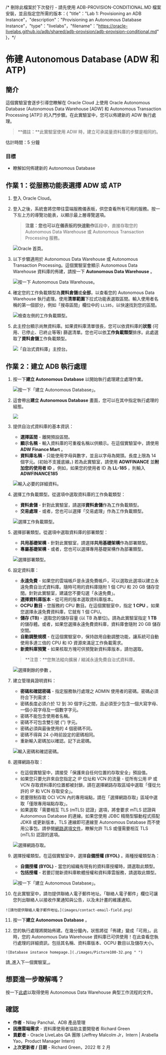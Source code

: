 /\* 刪除此檔案於下次發行 - 請先使用 ADB-PROVISION-CONDITIONAL.MD 檔案安裝，並且指定您所需的版本：{ "title"："Lab 1: Provisioning an ADB Instance"，"description"："Provisioning an Autonomous Database Instance"，"type"："livelabs"，"filename"："https://oracle-livelabs.github.io/adb/shared/adb-provision/adb-provision-conditional.md" }，\*/

# 佈建 Autonomous Database (ADW 和 ATP)

## 簡介

這個實驗室會逐步引導您瞭解在 Oracle Cloud 上使用 Oracle Autonomous Database (Autonomous Data Warehouse \[ADW\] 和 Autonomous Transaction Processing \[ATP\]) 的入門步驟。在此實驗室中，您可以佈建新的 ADW 執行處理。

> **備註：**此實驗室使用 ADW 時，建立可承諾量資料庫的步驟是相同的。

估計時間：5 分鐘

### 目標

*   瞭解如何佈建新的 Autonomous Database

## 作業 1：從服務功能表選擇 ADW 或 ATP

1.  登入 Oracle Cloud。
    
2.  登入之後，系統會將您帶往雲端服務儀表板，供您查看所有可用的服務。按一下左上方的導覽功能表，以顯示最上層導覽選項。
    
    > **注意：**您也可以在儀表板的**快速動作**區段中，直接存取您的 Autonomous Data Warehouse 或 Autonomous Transaction Processing 服務。
    
    ![Oracle 首頁。](./images/Picture100-36.png " ")
    
3.  以下步驟適用於 Autonomous Data Warehouse 或 Autonomous Transaction Processing。這個實驗室會顯示 Autonomous Data Warehouse 資料庫的佈建，請按一下 **Autonomous Data Warehouse** 。
    
    ![按一下 Autonomous Data Warehouse。](https://oracle-livelabs.github.io/common/images/console/database-adw.png " ")
    
4.  確定您的工作負載類型為**資料倉儲**或**全部**，以查看您的 Autonomous Data Warehouse 執行處理。使用**清單範圍**下拉式功能表選取區間。輸入使用者名稱的第一個部分，例如「搜尋區間」欄位中的 `LL185`，以快速找到您的區間。
    
    ![檢查左側的工作負載類型。](images/livelabs-compartment.png " ")
    
5.  此主控台顯示尚無資料庫。如果資料庫清單很長，您可以依資料庫的**狀態** (可用、已停止、已終止等等) 篩選清單。您也可以依**工作負載類型**排序。此處選取了**資料倉儲**工作負載類型。
    
    ![「自治式資料庫」主控台。](./images/Compartment.png " ")
    

## 作業 2：建立 ADB 執行處理

1.  按一下**建立 Autonomous Database** 以開始執行處理建立處理作業。
    
    ![按一下「建立 Autonomous Database」。](./images/Picture100-23.png " ")
    
2.  這會帶出**建立 Autonomous Database** 畫面，您可以在其中指定執行處理的組態。
    
    ![](./images/create-adb-screen-livelabs-default.png " ")
    
3.  提供自治式資料庫的基本資訊：
    
    *   **選擇區間** - 離開預設區間。
    *   **顯示名稱** - 輸入資料庫的可重複名稱以供顯示。在這個實驗室中，請使用 **ADW Finance Mart** 。
    *   **資料庫名稱** - 只能使用字母與數字，並且以字母為開頭。長度上限為 14 個字元。(初始不支援底線。) 若為此實驗室，請使用 **ADWFINANCE** 並**附加您的使用者 ID** 。例如，如果您的使用者 ID 為 **LL-185** ，則輸入 **ADWFINANCE185**
    
    ![輸入必要的詳細資料。](./images/Picture100-26-livelabs.png " ")
    
4.  選擇工作負載類型。從選項中選取資料庫的工作負載類型：
    
    *   **資料倉儲** - 針對此實驗室，請選擇**資料倉儲**作為工作負載類型。
    *   **交易處理** - 或者，您也可以選擇「交易處理」作為工作負載類型。
    
    ![選擇工作負載類型。](./images/Picture100-26b.png " ")
    
5.  選擇部署類型。從選項中選取資料庫的部署類型：
    
    *   **共用基礎架構** - 針對此實驗室，請選擇**共用基礎架構**作為部署類型。
    *   **專屬基礎架構** - 或者，您也可以選擇專用基礎架構作為部署類型。
    
    ![選擇部署類型。](./images/Picture100-26_deployment_type.png " ")
    
6.  設定資料庫：
    
    *   **永遠免費** - 如果您的雲端帳戶是永遠免費帳戶，可以選取此選項以建立永遠免費自治式資料庫。隨時可用的資料庫隨附 1 個 CPU 和 20 GB 儲存空間。針對此實驗室，建議您不要勾選「永遠免費」。
    *   **選擇資料庫版本** - 從可用的版本選取資料庫版本。
    *   **OCPU 數目** - 您服務的 CPU 數目。在這個實驗室中，指定 **1 CPU** 。如果您選擇永遠免費資料庫，它就有 1 個 CPU。
    *   **儲存 (TB)** \- 選取您的儲存容量 (以 TB 為單位)。請為此實驗室指定 **1 TB** 的儲存體。或者，如果您選擇永遠免費資料庫，資料庫會隨附 20 GB 儲存空間。
    *   **自動調整規模** - 在這個實驗室中，保持啟用自動調整功能，讓系統可自動使用多達三倍的 CPU 和 IO 資源來滿足工作負載需求。
    *   **新資料庫預覽** - 如果核取方塊可供預覽新資料庫版本，請勿選取。
    
    > **注意：**您無法縱向擴展 / 縮減永遠免費自治式資料庫。
    
    ![選擇剩餘的參數 。](./images/Picture100-26c.png " ")
    
7.  建立管理員證明資料：
    
    *   **密碼和確認密碼** - 指定服務執行處理之 ADMIN 使用者的密碼。密碼必須符合下列需求：
    *   密碼長度必須介於 12 到 30 個字元之間，且必須至少包含一個大寫字母、一個小寫字母及一個數字字元。
    *   密碼不能包含使用者名稱。
    *   密碼不可包含雙引號 (") 字元。
    *   密碼必須與最後使用的 4 個密碼不同。
    *   密碼不得與 24 小時前設定的密碼相同。
    *   重新輸入密碼加以確認。記下此密碼。
    
    ![輸入密碼和確認密碼。](./images/Picture100-26d.png " ")
    
8.  選擇網路存取：
    
    *   在這個實驗室中，請接受「保護來自任何位置的存取安全」預設值。
    *   如果您只要允許來自您指定之 IP 位址和 VCN 的流量 - 從所有公用 IP 或 VCN 存取資料庫的位置都被封鎖，請在選擇網路存取區域中選取「僅從允許的 IP 和 VCN 存取安全」。
    *   若要限制存取 OCI VCN 內的專用端點，請在「選擇網路存取」區域中選取「僅限專用端點存取」。
    *   如果選取「需要相互 TLS (mTLS) 認證」選項，將會要求 mTLS 認證與 Autonomous Database 的連線。如果您使用 JDBC 精簡型驅動程式搭配 JDK8 或更新版本，TLS 連線即可連線至 Autonomous Database 而不使用公事包。請參閱[網路選項文件](https://docs.oracle.com/en/cloud/paas/autonomous-database/adbsa/support-tls-mtls-authentication.html#GUID-3F3F1FA4-DD7D-4211-A1D3-A74ED35C0AF5)，瞭解允許 TLS 或僅需要相互 TLS (mTLS) 認證的選項。
    
    ![選擇網路存取。](./images/Picture100-26e.png " ")
    
9.  選擇授權類型。在這個實驗室中，選擇**自備授權 (BYOL)** 。兩種授權類型為：
    
    *   **自備授權 (BYOL)** \- 當您的組織有現有的資料庫授權時，請選取此類型。
    *   **包括授權** - 若要訂閱新資料庫軟體授權和資料庫雲服務，請選取此類型。
    
    ![按一下「建立 Autonomous Database」。](./images/Picture100-27-byol.png " ")
    
10.  在此實驗室中，請勿提供聯絡人電子郵件地址。「聯絡人電子郵件」欄位可讓您列出聯絡人以接收作業通知與公告，以及未計畫的維護通知。
    
    ![請勿提供聯絡人電子郵件地址。](images/contact-email-field.png)
    
11.  按一下**建立 Autonomous Database** 。
    
12.  您的執行處理將開始佈建。在幾分鐘內，狀態將從「佈建」變成「可用」。此時，您的 Autonomous Data Warehouse 資料庫已可供使用！在此查看您執行處理的詳細資訊，包括其名稱、資料庫版本、OCPU 數目以及儲存大小。
    

    ![Database instance homepage.](./images/Picture100-32.png " ")
    

請_進入下一個實驗室_。

## 想要進一步瞭解嗎？

按一下[此處](https://docs.oracle.com/en/cloud/paas/autonomous-data-warehouse-cloud/user/autonomous-workflow.html#GUID-5780368D-6D40-475C-8DEB-DBA14BA675C3)以取得使用 Autonomous Data Warehouse 典型工作流程的文件。

## 確認

*   **作者** - Nilay Panchal、ADB 產品管理
*   **因應雲端需求** - 資料庫使用者協助主要開發者 Richard Green
*   **貢獻者** - Oracle LiveLabs QA 團隊 (Jeffrey Malcolm Jr，Intern | Arabella Yao，Product Manager Intern)
*   **上次更新者 / 日期** - Richard Green，2022 年 2 月